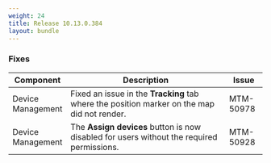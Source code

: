 ```yaml
---
weight: 24
title: Release 10.13.0.384
layout: bundle
---
```


<!--10.13.0.377-10.13.0.384-->

### Fixes

<div><table ><colgroup>
<col style="width: 15%;"><col style="width: 70%;"><col style="width: 15%;"></colgroup>
<thead><tr>
<th>
Component</th>
<th>
Description</th>
<th>
Issue</th>
</tr>
</thead><tbody>

<tr>
<td>Device Management</td>
<td>Fixed an issue in the <b>Tracking</b> tab where the position marker on the map did not render.</td>
<td>MTM-50978</td>
</tr>

<tr>
<td>Device Management</td>
<td>The <b>Assign devices</b> button is now disabled for users without the required permissions.</td>
<td>MTM-50928</td>
</tr>

</tbody></table></div>

